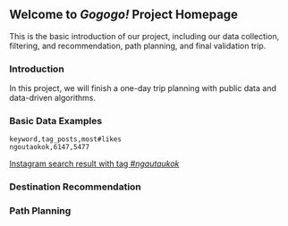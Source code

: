 ## Welcome to _Gogogo!_ Project Homepage

This is the basic introduction of our project, including our data collection, filtering, and recommendation, path planning, and final validation trip.

### Introduction
In this project, we will finish a one-day trip planning with public data and data-driven algorithms.

### Basic Data Examples

```
keyword,tag_posts,most#likes
ngoutaokok,6147,5477
```

[Instagram search result with tag _#ngautaukok_](https://www.instagram.com/explore/tags/ngautaukok/) <br>
<!-- and example image in the posts: <br>
![Image](https://scontent-hkt1-1.cdninstagram.com/v/t51.2885-15/sh0.08/e35/s750x750/92392163_2592017034403717_626054456789212505_n.jpg?_nc_ht=scontent-hkt1-1.cdninstagram.com&_nc_cat=101&_nc_ohc=3l0hxTq1MB4AX-h0Grd&edm=AABBvjUBAAAA&ccb=7-4&oh=d7aef8e89b4dc8bde81c75675a7dc4fe&oe=61900005&_nc_sid=83d603)
 -->

### Destination Recommendation

### Path Planning
